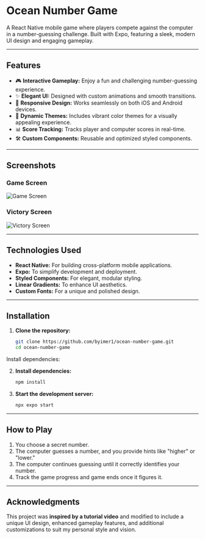 # **Ocean Number Game**

A React Native mobile game where players compete against the computer in a number-guessing challenge. Built with Expo, featuring a sleek, modern UI design and engaging gameplay.

---

## **Features**

- 🎮 **Interactive Gameplay:** Enjoy a fun and challenging number-guessing experience.
- ✨ **Elegant UI:** Designed with custom animations and smooth transitions.
- 📱 **Responsive Design:** Works seamlessly on both iOS and Android devices.
- 🎨 **Dynamic Themes:** Includes vibrant color themes for a visually appealing experience.
- 📊 **Score Tracking:** Tracks player and computer scores in real-time.
- 🛠 **Custom Components:** Reusable and optimized styled components.

---

## **Screenshots**

### Game Screen
![Game Screen](screenshots/game-screen.png)

### Victory Screen
![Victory Screen](screenshots/victory-screen.png)

---

## **Technologies Used**

- **React Native:** For building cross-platform mobile applications.
- **Expo:** To simplify development and deployment.
- **Styled Components:** For elegant, modular styling.
- **Linear Gradients:** To enhance UI aesthetics.
- **Custom Fonts:** For a unique and polished design.

---

## **Installation**

1. **Clone the repository:**

   ```bash
   git clone https://github.com/byimer1/ocean-number-game.git
   cd ocean-number-game
Install dependencies:

2. **Install dependencies:**

   ```bash
   npm install
   ```

3. **Start the development server:**

   ```bash
   npx expo start
   ```

---

## **How to Play**

1. You choose a secret number.
2. The computer guesses a number, and you provide hints like "higher" or "lower."
3. The computer continues guessing until it correctly identifies your number.
4. Track the game progress and game ends once it figures it.

---

## **Acknowledgments**

This project was **inspired by a tutorial video** and modified to include a unique UI design, enhanced gameplay features, and additional customizations to suit my personal style and vision.